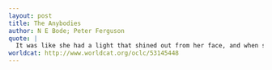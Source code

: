 ```yaml
---
layout: post
title: The Anybodies
author: N E Bode; Peter Ferguson
quote: |
  It was like she had a light that shined out from her face, and when she looked at each person, they shined in her spotlight and flowered into their own most wonderful attributes and deepest good intentions. She looked at each person as though they were the best person in the world.
worldcat: http://www.worldcat.org/oclc/53145448
---
```

